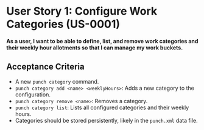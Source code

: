 # User Story 1: Configure Work Categories (US-0001)

**As a user, I want to be able to define, list, and remove work categories and their weekly hour allotments so that I can manage my work buckets.**

## Acceptance Criteria

* A new `punch category` command.
* `punch category add <name> <weeklyHours>`: Adds a new category to the configuration.
* `punch category remove <name>`: Removes a category.
* `punch category list`: Lists all configured categories and their weekly hours.
* Categories should be stored persistently, likely in the `punch.xml` data file.
